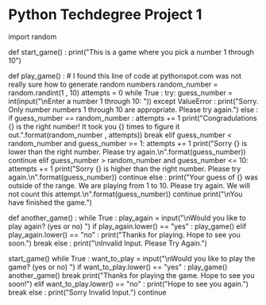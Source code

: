 # Python Techdegree Project 1
import random

def start_game() :
    print("This is a game where you pick a number 1 through 10")

def play_game() :
    # I found this line of code at pythonspot.com was not really sure how to generate random numbers
    random_number = random.randint(1 , 10)
    attempts = 0
    while True :
        try:
            guess_number = int(input("\nEnter a number 1 through 10: "))
        except ValueError :
            print("Sorry. Only number numbers 1 through 10 are appropriate. Please try again.")
        else :
            if guess_number == random_number :
                attempts += 1
                print("Congradulations {} is the right number! It took you {} times to figure it out.".format(random_number , attempts))
                break
            elif guess_number < random_number and guess_number >= 1:
                attempts += 1
                print("Sorry {} is lower than the right number. Please try again.\n".format(guess_number))
                continue
            elif guess_number > random_number and guess_number <= 10:
                attempts += 1
                print("Sorry {} is higher than the right number. Please try again.\n".format(guess_number))
                continue
            else :
                print("Your guess of {} was outside of the range. We are playing from 1 to 10. Please try again. We will not count this attempt.\n".format(guess_number))
                continue
    print("\nYou have finished the game.")

def another_game() :
    while True :
        play_again = input("\nWould you like to play again? (yes or no) ")
        if play_again.lower() == "yes" :
            play_game()
        elif play_again.lower() == "no" :
            print("Thanks for playing. Hope to see you soon.")
            break
        else :
            print("\nInvalid Input. Please Try Again.")


start_game()
while True :
    want_to_play = input("\nWould you like to play the game? (yes or no) ")
    if want_to_play.lower() == "yes" :
        play_game()
        another_game()
        break
        print("Thanks for playing the game. Hope to see you soon!")
    elif want_to_play.lower() == "no" :
        print("Hope to see you again.")
        break
    else :
        print("Sorry Invalid Input.")
        continue
